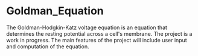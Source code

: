# Goldman_Equation
The Goldman-Hodgkin-Katz voltage equation is an equation that determines the resting potential across a cell's membrane. The project is a work in progress. The main features of the project will include user input and computation of the equation. 
